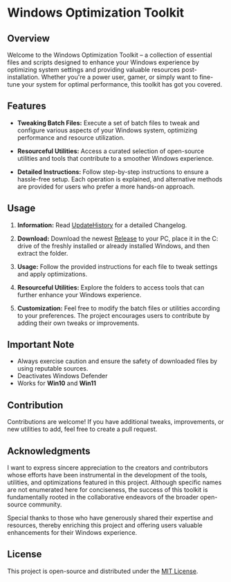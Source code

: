 # Windows Optimization Toolkit

## Overview

Welcome to the Windows Optimization Toolkit – a collection of essential files and scripts designed to enhance your Windows experience by optimizing system settings and providing valuable resources post-installation. Whether you're a power user, gamer, or simply want to fine-tune your system for optimal performance, this toolkit has got you covered.

## Features

- **Tweaking Batch Files:** Execute a set of batch files to tweak and configure various aspects of your Windows system, optimizing performance and resource utilization.

- **Resourceful Utilities:** Access a curated selection of open-source utilities and tools that contribute to a smoother Windows experience.

- **Detailed Instructions:** Follow step-by-step instructions to ensure a hassle-free setup. Each operation is explained, and alternative methods are provided for users who prefer a more hands-on approach.

## Usage

1. **Information:** Read [UpdateHistory](https://github.com/HardwareGeiler/Windows-Optimization-Toolkit/blob/main/UpdateHistory.md) for a detailed Changelog.

2. **Download:** Download the newest [Release](https://github.com/HardwareGeiler/Windows-Optimization-Toolkit/releases/latest/download/Post11new.zip) to your PC, place it in the C: drive of the freshly installed or already installed Windows, and then extract the folder.

3. **Usage:** Follow the provided instructions for each file to tweak settings and apply optimizations.

4. **Resourceful Utilities:** Explore the folders to access tools that can further enhance your Windows experience.

5. **Customization:** Feel free to modify the batch files or utilities according to your preferences. The project encourages users to contribute by adding their own tweaks or improvements.

## Important Note

- Always exercise caution and ensure the safety of downloaded files by using reputable sources.
- Deactivates Windows Defender
- Works for **Win10** and **Win11**

## Contribution

Contributions are welcome! If you have additional tweaks, improvements, or new utilities to add, feel free to create a pull request.

## Acknowledgments

I want to express sincere appreciation to the creators and contributors whose efforts have been instrumental in the development of the tools, utilities, and optimizations featured in this project. Although specific names are not enumerated here for conciseness, the success of this toolkit is fundamentally rooted in the collaborative endeavors of the broader open-source community.

Special thanks to those who have generously shared their expertise and resources, thereby enriching this project and offering users valuable enhancements for their Windows experience.

## License

This project is open-source and distributed under the [MIT License](https://github.com/HardwareGeiler/postinstall/blob/main/LICENSE).
